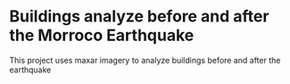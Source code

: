 # Buildings analyze before and after the Morroco Earthquake
This project uses maxar imagery to analyze buildings before and after the earthquake
